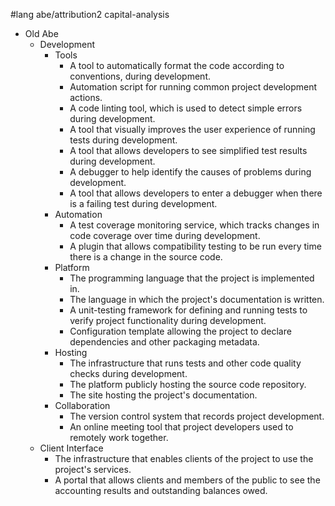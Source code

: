#lang abe/attribution2 capital-analysis

* Old Abe
  * Development
    * Tools
      * A tool to automatically format the code according to conventions, during development.
      * Automation script for running common project development actions.
      * A code linting tool, which is used to detect simple errors during development.
      * A tool that visually improves the user experience of running tests during development.
      * A tool that allows developers to see simplified test results during development.
      * A debugger to help identify the causes of problems during development.
      * A tool that allows developers to enter a debugger when there is a failing test during development.
    * Automation
      * A test coverage monitoring service, which tracks changes in code coverage over time during development.
      * A plugin that allows compatibility testing to be run every time there is a change in the source code.
    * Platform
      * The programming language that the project is implemented in.
      * The language in which the project's documentation is written.
      * A unit-testing framework for defining and running tests to verify project functionality during development.
      * Configuration template allowing the project to declare dependencies and other packaging metadata.
    * Hosting
      * The infrastructure that runs tests and other code quality checks during development.
      * The platform publicly hosting the source code repository.
      * The site hosting the project's documentation.
    * Collaboration
      * The version control system that records project development.
      * An online meeting tool that project developers used to remotely work together.
  * Client Interface
    * The infrastructure that enables clients of the project to use the project's services.
    * A portal that allows clients and members of the public to see the accounting results and outstanding balances owed.
